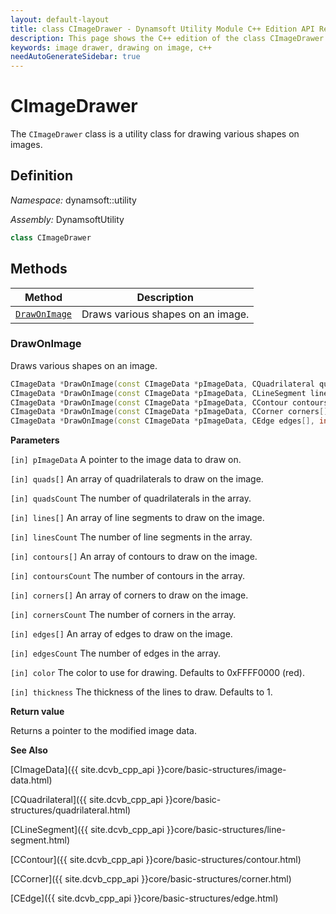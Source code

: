 ```yaml
---
layout: default-layout
title: class CImageDrawer - Dynamsoft Utility Module C++ Edition API Reference
description: This page shows the C++ edition of the class CImageDrawer in Dynamsoft Utility Module.
keywords: image drawer, drawing on image, c++
needAutoGenerateSidebar: true
---
```


# CImageDrawer

The `CImageDrawer` class is a utility class for drawing various shapes on images.

## Definition

*Namespace:* dynamsoft::utility

*Assembly:* DynamsoftUtility

```cpp
class CImageDrawer
```

## Methods

| Method               | Description |
|----------------------|-------------|
| [`DrawOnImage`](#drawonimage) | Draws various shapes on an image. |

### DrawOnImage

Draws various shapes on an image.

```cpp
CImageData *DrawOnImage(const CImageData *pImageData, CQuadrilateral quads[], int quadsCount, int color=0xFFFF0000, int thickness=1);
CImageData *DrawOnImage(const CImageData *pImageData, CLineSegment lines[], int linesCount, int color=0xFFFF0000, int thickness=1);
CImageData *DrawOnImage(const CImageData *pImageData, CContour contours[], int contoursCount, int color=0xFFFF0000, int thickness=1);
CImageData *DrawOnImage(const CImageData *pImageData, CCorner corners[], int cornersCount, int color=0xFFFF0000, int thickness=1);
CImageData *DrawOnImage(const CImageData *pImageData, CEdge edges[], int edgesCount, int color=0xFFFF0000, int thickness=1);
```

**Parameters**

`[in] pImageData` A pointer to the image data to draw on.

`[in] quads[]` An array of quadrilaterals to draw on the image.

`[in] quadsCount` The number of quadrilaterals in the array.

`[in] lines[]` An array of line segments to draw on the image.

`[in] linesCount` The number of line segments in the array.

`[in] contours[]` An array of contours to draw on the image.

`[in] contoursCount` The number of contours in the array.

`[in] corners[]` An array of corners to draw on the image.

`[in] cornersCount` The number of corners in the array.

`[in] edges[]` An array of edges to draw on the image.

`[in] edgesCount` The number of edges in the array.

`[in] color` The color to use for drawing. Defaults to 0xFFFF0000 (red).

`[in] thickness` The thickness of the lines to draw. Defaults to 1.

**Return value**

Returns a pointer to the modified image data.

**See Also**

[CImageData]({{ site.dcvb_cpp_api }}core/basic-structures/image-data.html)

[CQuadrilateral]({{ site.dcvb_cpp_api }}core/basic-structures/quadrilateral.html)

[CLineSegment]({{ site.dcvb_cpp_api }}core/basic-structures/line-segment.html)

[CContour]({{ site.dcvb_cpp_api }}core/basic-structures/contour.html)

[CCorner]({{ site.dcvb_cpp_api }}core/basic-structures/corner.html)

[CEdge]({{ site.dcvb_cpp_api }}core/basic-structures/edge.html)
